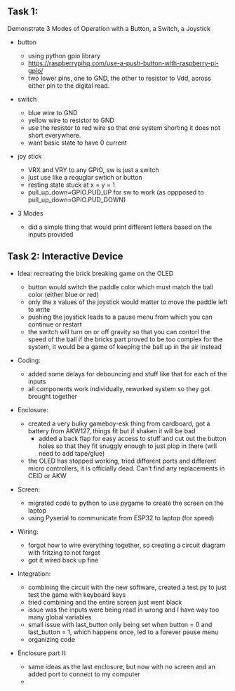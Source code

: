 ## Task 1: 
Demonstrate 3 Modes of Operation with a Button, a Switch, a Joystick
- button
    - using python gpio library
    - https://raspberrypihq.com/use-a-push-button-with-raspberry-pi-gpio/
    - two lower pins, one to GND, the other to resistor to Vdd, across either pin to the digital read.

- switch
    - blue wire to GND
    - yellow wire to resistor to GND
    - use the resistor to red wire so that one system shorting it does not short everywhere.
    - want basic state to have 0 current

- joy stick
    - VRX and VRY to any GPIO, sw is just a switch
    - just use like a requglar swtich or button
    - resting state stuck at x = y = 1
    - pull_up_down=GPIO.PUD_UP for sw to work (as oppposed to pull_up_down=GPIO.PUD_DOWN)

- 3 Modes
    - did a simple thing that would print different letters based on the inputs provided

## Task 2: Interactive Device
- Idea: recreating the brick breaking game on the OLED
    - button would switch the paddle color which must match the ball color (either blue or red)
    - only the x values of the joystick would matter to move the paddle left to write
    - pushing the joystick leads to a pause menu from which you can continue or restart
    - the switch will turn on or off gravity so that you can contorl the speed of the ball
        if the bricks part proved to be too complex for the system, it would be a game of keeping the ball up in the air instead

- Coding: 
    - added some delays for debouncing and stuff like that for each of the inputs
    - all components work individually, reworked system so they got brought together

- Enclosure:
    - created a very bulky gameboy-esk thing from cardboard, got a battery from AKW127, things fit but if shaken it will be bad
        - added a back flap for easy access to stuff and cut out the button holes so that they fit snuggly enough to just plop in there (will need to add tape/glue)
    - the OLED has stopped working, tried different ports and different micro controllers, it is officially dead. Can't find any replacements in CEID or AKW

- Screen:
    - migrated code to python to use pygame to create the screen on the laptop
    - using Pyserial to communicate from ESP32 to laptop (for speed)

- Wiring:
    - forgot how to wire everything together, so creating a circuit diagram with fritzing to not forget
    - got it wired back up fine

- Integration:
    - combining the circuit with the new software, created a test.py to just test the game with keyboard keys
    - tried combining and the entire screen just went black
    - issue was the inputs were being read in wrong and I have way too many global variables
    - small issue with last_button only being set when button = 0 and last_button = 1, which happens once, led to a forever pause menu
    - organizing code

- Enclosure part II:
    - same ideas as the last enclosure, but now with no screen and an added port to connect to my computer
    - 